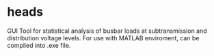 # heads
GUI Tool for statistical analysis of busbar loads at subtransmission and distribution voltage levels. For use with MATLAB enviroment, can be compiled into .exe file.
